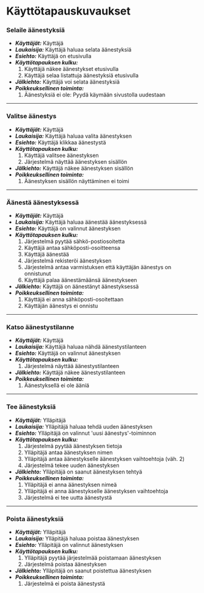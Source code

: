 
# Käyttötapauskuvaukset

### Selaile äänestyksiä
- ***Käyttäjät:*** Käyttäjä
- ***Laukaisija:*** Käyttäjä haluaa selata äänestyksiä
- ***Esiehto:*** Käyttäjä on etusivulla
- ***Käyttötapauksen kulku:*** 
    1. Käyttäjä näkee äänestykset etusivulla
    2. Käyttäjä selaa listattuja äänestyksiä etusivulla
- ***Jälkiehto:*** Käyttäjä voi selata äänestyksiä
- ***Poikkeuksellinen toiminta:*** 
    1. Äänestyksiä ei ole: Pyydä käymään sivustolla uudestaan
---
### Valitse äänestys
- ***Käyttäjät:*** Käyttäjä
- ***Laukaisija:*** Käyttäjä haluaa valita äänestyksen
- ***Esiehto:*** Käyttäjä klikkaa äänestystä
- ***Käyttötapauksen kulku:*** 
    1. Käyttäjä valitsee äänestyksen
    2. Järjestelmä näyttää äänestyksen sisällön
- ***Jälkiehto:*** Käyttäjä näkee äänestyksen sisällön
- ***Poikkeuksellinen toiminta:*** 
    1. Äänestyksen sisällön näyttäminen ei toimi
---
### Äänestä äänestyksessä
- ***Käyttäjät:*** Käyttäjä
- ***Laukaisija:*** Käyttäjä haluaa äänestää äänestyksessä
- ***Esiehto:*** Käyttäjä on valinnut äänestyksen
- ***Käyttötapauksen kulku:***
    1. Järjestelmä pyytää sähkö-postiosoitetta
    2. Käyttäjä antaa sähköposti-osoitteensa
    3. Käyttäjä äänestää
    4. Järjestelmä rekisteröi äänestyksen
    5. Järjestelmä antaa varmistuksen että käyttäjän äänestys on onnistunut
    6. Käyttäjä palaa äänestämäänsä äänestykseen
- ***Jälkiehto:*** Käyttäjä on äänestänyt äänestyksessä
- ***Poikkeuksellinen toiminta:***
    1. Käyttäjä ei anna sähköposti-osoitettaan
    2. Käyttäjän äänestys ei onnistu
---
### Katso äänestystilanne
- ***Käyttäjät:*** Käyttäjä
- ***Laukaisija:*** Käyttäjä haluaa nähdä äänestystilanteen
- ***Esiehto:*** Käyttäjä on valinnut äänestyksen
- ***Käyttötapauksen kulku:***
    1. Järjestelmä näyttää äänestystilanteen
- ***Jälkiehto:*** Käyttäjä näkee äänestystilanteen
- ***Poikkeuksellinen toiminta:***
    1. Äänestyksellä ei ole ääniä
---
### Tee äänestyksiä
- ***Käyttäjät:*** Ylläpitäjä
- ***Laukaisija:*** Ylläpitäjä haluaa tehdä uuden äänestyksen
- ***Esiehto:*** Ylläpitäjä on valinnut 'uusi äänestys'-toiminnon
- ***Käyttötapauksen kulku:***
    1. Järjestelmä pyytää äänestyksen tietoja
    2. Ylläpitäjä antaa äänestyksen nimen
    3. Ylläpitäjä antaa äänestykselle äänestyksen vaihtoehtoja (väh. 2)
    4. Järjestelmä tekee uuden äänestyksen
- ***Jälkiehto:*** Ylläpitäjä on saanut äänestyksen tehtyä
- ***Poikkeuksellinen toiminta:***
    1. Ylläpitäjä ei anna äänestyksen nimeä
    2. Ylläpitäjä ei anna äänestykselle äänestyksen vaihtoehtoja
    3. Järjestelmä ei tee uutta äänestystä
---
### Poista äänestyksiä
- ***Käyttäjät:*** Ylläpitäjä
- ***Laukaisija:*** Ylläpitäjä haluaa poistaa äänestyksen
- ***Esiehto:*** Ylläpitäjä on valinnut äänestyksen
- ***Käyttötapauksen kulku:***
    1. Ylläpitäjä pyytää järjestelmää poistamaan äänestyksen
    2. Järjestelmä poistaa äänestyksen
- ***Jälkiehto:*** Ylläpitäjä on saanut poistettua äänestyksen
- ***Poikkeuksellinen toiminta:***
    1. Järjestelmä ei poista äänestystä